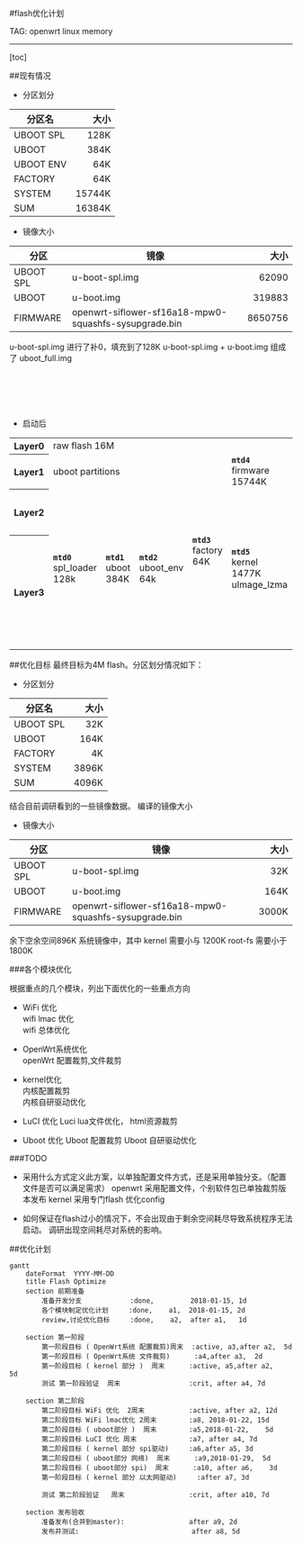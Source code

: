 #flash优化计划

TAG: openwrt linux memory

---
[toc]

##现有情况


 - 分区划分

| 分区名        | 大小   |
| --------   | -----:  |
| UBOOT SPL| 128K|  
| UBOOT        |   384K   |
| UBOOT ENV |    64K   |
| FACTORY|    64K   |
|SYSTEM|   15744K|
|SUM|   16384K|



 - 镜像大小

| 分区       | 镜像| 大小   |
| --------   | ------- |-----:  |
| UBOOT SPL| u-boot-spl.img|  62090|
| UBOOT |    u-boot.img   | 319883|
|FIRMWARE | openwrt-siflower-sf16a18-mpw0-squashfs-sysupgrade.bin |8650756|


 u-boot-spl.img 进行了补0，填充到了128K
 u-boot-spl.img + u-boot.img 组成了 uboot_full.img

<br> <br/>
<br> <br/>

 - 启动后

<table class="inline">
	<tbody><tr class="row0">
		<th class="col0"> Layer0 </th><td class="col1 centeralign" colspan="8">  raw flash 16M </td>
	</tr>
	<tr class="row1">
		<th class="col0"> Layer1 </th>
		    <td class="col1 centeralign" rowspan="1" colspan="3">  uboot  partitions  </td>
            <td class="col2 centeralign" rowspan="3" colspan="1"> <strong><code>mtd3</code></strong> factory <br />64K</td>
            <td class="col3 centeralign" colspan="3">  <strong><code>mtd4</code></strong><br /> firmware <br />15744K </td>
	</tr>
	<tr class="row2">
		<th class="col0"> Layer2 </th>
		    <td class="col1 centeralign" rowspan="2" > <strong><code>mtd0</code></strong> <br /> spl_loader <br />128k  </td>
		    <td class="col2 centeralign" rowspan="2">  <strong><code>mtd1</code></strong> <br /> uboot <br />384K    </td>
		     <td class="col3 centeralign" rowspan="2">  <strong><code>mtd2</code></strong> <br /> uboot_env <br />64k   </td>
		    <td class="col4 centeralign" rowspan="2">   <strong><code>mtd5</code></strong> <br /> kernel <br /> 1477K <br /> uImage_lzma</td>
		    <td class="col5 centeralign" rowspan="1" colspan="2">  <strong><code>mtd6</code></strong>
		    <br/>rootfs <br />14267K<br />mounted: "<code>/</code>" </td>
	</tr>
	<tr class="row3">
		<th class="col0"> Layer3 </th>
		    <td class="col1 centeralign" colspan="1">                                                          <strong><code>/dev/root</code></strong> <br />
                mounted: "<code>/rom</code>"<br />5371K<br />
                 root.squashfs (increase in 256K for mkfs with block size 256K)
            </td>
            <td class="col2 centeralign"  colspan="1">             
                <strong><code>mtd7</code></strong> <br /> rootfs_data <br /> 8896K<br />
                mounted: "<code>/overlay</code>" <br />
                used:632K
            </td>
	</tr>
</tbody></table>



##优化目标
最终目标为4M flash。分区划分情况如下：

 - 分区划分

| 分区名        | 大小   |
| --------   | -----:  |
| UBOOT SPL| 32K|  
| UBOOT        |   164K    |
| FACTORY|    4K   |
|SYSTEM|   3896K|
|SUM|   4096K|

结合目前调研看到的一些镜像数据。
编译的镜像大小

 - 镜像大小

| 分区       | 镜像| 大小   |
| --------   | ------- |-----:  |
| UBOOT SPL| u-boot-spl.img|  32K|
| UBOOT |    u-boot.img   | 164K|
|FIRMWARE | openwrt-siflower-sf16a18-mpw0-squashfs-sysupgrade.bin |3000K|      

余下空余空间896K
系统镜像中，其中
kernel 需要小与   1200K
root-fs 需要小于  1800K


###各个模块优化

根据重点的几个模块，列出下面优化的一些重点方向

 - WiFi 优化                       
wifi lmac 优化                    
wifi 总体优化                      

- OpenWrt系统优化               
openWrt 配置裁剪,文件裁剪          

- kernel优化                        
内核配置裁剪                      
内核自研驱动优化                  

- LuCI 优化
Luci lua文件优化， html资源裁剪

- Uboot 优化
Uboot 配置裁剪
Uboot 自研驱动优化

###TODO

 - 采用什么方式定义此方案，以单独配置文件方式，还是采用单独分支。（配置文件是否可以满足需求）
 openwrt 采用配置文件，个别软件包已单独裁剪版本发布
 kernel 采用专门flash 优化config

 - 如何保证在flash过小的情况下，不会出现由于剩余空间耗尽导致系统程序无法启动。
 调研出现空间耗尽对系统的影响。

##优化计划
 ```mermaid
 gantt
     dateFormat  YYYY-MM-DD
     title Flash Optimize
     section 前期准备
         准备开发分支            :done,         2018-01-15, 1d
         各个模块制定优化计划     :done,    a1,  2018-01-15, 2d
         review,讨论优化目标     :done,    a2,  after a1,   1d

     section 第一阶段
         第一阶段目标 ( OpenWrt系统 配置裁剪)周末  :active, a3,after a2,  5d
         第一阶段目标 ( OpenWrt系统 文件裁剪)      :a4,after a3,  2d
         第一阶段目标 ( kernel 部分 )  周末      :active, a5,after a2,    5d  
         测试 第一阶段验证  周末                 :crit, after a4, 7d

     section 第二阶段
         第二阶段目标 WiFi 优化  2周末           :active, after a2, 12d
         第二阶段目标 WiFi lmac优化 2周末        :a8, 2018-01-22, 15d
         第二阶段目标 ( uboot部分 )  周末        :a5,2018-01-22,    5d  
         第二阶段目标 LuCI 优化 周末             :a7, after a4, 7d
         第二阶段目标 ( kernel 部分 spi驱动)     :a6,after a5, 3d  
         第二阶段目标 ( uboot部分 网络)  周末      :a9,2018-01-29,  5d  
         第二阶段目标 ( uboot部分 spi)  周末      :a10, after a6,    3d  
         第一阶段目标 ( kernel 部分 以太网驱动)     :after a7, 3d  

         测试 第二阶段验证   周末                :crit, after a10, 7d

     section 发布验收
         准备发布(合并到master):                after a9, 2d
         发布并测试:                            after a8, 5d
 ```
